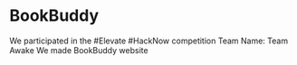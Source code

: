 # BookBuddy
We participated in the #Elevate #HackNow competition
Team Name: Team Awake
We made BookBuddy website
